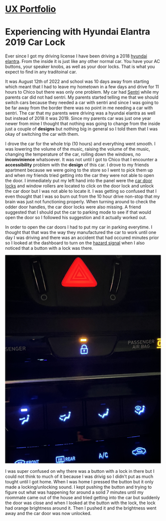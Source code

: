 # [UX Portfolio](https://github.com/UsabilityEngineering/ux-portfolio-rylopez838#ux-portfolio)
# Experiencing with Hyundai Elantra 2019 Car Lock
Ever since I got my driving license I have been driving a 2018 [hyundai elantra](https://www.google.com/url?sa=i&url=https%3A%2F%2Fwww.kbb.com%2Fhyundai%2Felantra%2F2018%2Fse-sedan-4d%2F&psig=AOvVaw3rbYwPxGEMIGsKhD4l1Mo1&ust=1668587061909000&source=images&cd=vfe&ved=0CA8QjRxqFwoTCPD296_hr_sCFQAAAAAdAAAAABAD). From the inside it is just like any other normal car. You have your AC buttons, your speaker knobs, as well as your door locks. That is what you expect to find in any traditoinal car.

It was August 12th of 2022 and school was 10 days away from starting which meant that I had to leave my hometown in a few days and drive for 11 hours to Chico but there was only one problem. My car had [Sentri](https://www.nerdwallet.com/article/travel/what-is-sentri-pass-how-does-it-work) while my parents car did not had sentri. My parents started telling me that we should switch cars because they needed a car with sentri and since I was going to be far away from the border there was no point in me needing a car with sentri. The car that my parents were driving was a hyundai elantra as well but instead of 2018 it was 2019. Since my parents car was just one year newer from mine I thought that nothing was going to change from the inside just a couple of **designs** but nothing big in general so I told them that I was okay of switching the car with them.



I drove the car for the whole trip (10 hours) and everything went smooth. I was lowering the volume of the music, raising the volume of the music, changing the temperature of the car, rolling down the windows, no **inconvinience** whatsoever. It was not until I got to Chico that I encounter a **accessibility** problem with the **design** of this car. I drove to my friends apartment because we were going to the store so I went to pick them up and when my friends tried getting into the car they were not able to open the door. I immediately put my left hand into the panel were the [car door locks](https://www.google.com/url?sa=i&url=https%3A%2F%2Fwww.yourmechanic.com%2Farticle%2Fdoes-locking-your-car-doors-keep-you-safer-in-an-accident&psig=AOvVaw08wVV6akPYXHevKFkwYn9Z&ust=1668594340422000&source=images&cd=vfe&ved=0CA8QjRxqFwoTCJDlmrr8r_sCFQAAAAAdAAAAABAF) and window rollers are located to click on the door lock and unlock the car door but I was not able to locate it. I was getting so confused that I even thought that I was so burn out from the 10 hour drive non-stop that my brain was just not functioning properly. When turning around to check the odder door handles, the car door locks were also missing. A friend suggested that I should put the car to parking mode to see if that would open the door so I followed his suggestion and it actually worked out.


In order to open the car doors I had to put my car in parking everytime. I thought that that was the way they manufactured the car to work until one day I was driving and there was an accident that had occured minutes prior so I looked at the dashboard to turn on the [hazard signal](https://www.google.com/url?sa=i&url=http%3A%2F%2Fwww.drivingtests.co.nz%2Froadcode-questions%2Fcar%2Femergencies%2Fwhen-should-you-use-your-hazard-lights-c%2F&psig=AOvVaw1RErGcerfzI78pcVfbgS-Z&ust=1668594473777000&source=images&cd=vfe&ved=0CA8QjRxqFwoTCMjA5fv8r_sCFQAAAAAdAAAAABAI) when I also noticed that a button with a lock was there.

![Lock](https://github.com/UsabilityEngineering/ux-portfolio-rylopez838/blob/master/assets/Lock%20On.jpg)

I was super confused on why there was a button with a lock in there but I could not think to much of it because I was drivig so I didn't put as much tought until I got home. When I was home I pressed the button but it only made a locking/unlocking sound. I kept pushing the button and trying to figure out what was happening for around a solid 7 minutes until my roommate came out of the house and tried getting into the car but suddenly the door was close and when I looked at the button with the lock, the lock had orange brightness around it. Then I pushed it and the brightness went away and the car door was now unlocked. 

